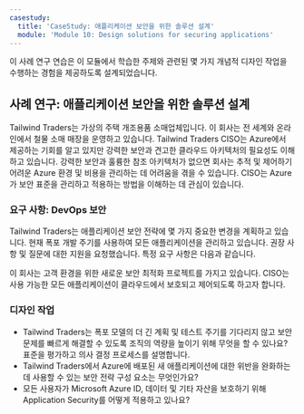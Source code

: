 ```yaml
---
casestudy:
  title: 'CaseStudy: 애플리케이션 보안을 위한 솔루션 설계'
  module: 'Module 10: Design solutions for securing applications'
---
```


이 사례 연구 연습은 이 모듈에서 학습한 주제와 관련된 몇 가지 개념적 디자인 작업을 수행하는 경험을 제공하도록 설계되었습니다.

## 사례 연구: 애플리케이션 보안을 위한 솔루션 설계

Tailwind Traders는 가상의 주택 개조용품 소매업체입니다. 이 회사는 전 세계와 온라인에서 철물 소매 매장을 운영하고 있습니다. Tailwind Traders CISO는 Azure에서 제공하는 기회를 알고 있지만 강력한 보안과 견고한 클라우드 아키텍처의 필요성도 이해하고 있습니다. 강력한 보안과 훌륭한 참조 아키텍처가 없으면 회사는 추적 및 제어하기 어려운 Azure 환경 및 비용을 관리하는 데 어려움을 겪을 수 있습니다. CISO는 Azure가 보안 표준을 관리하고 적용하는 방법을 이해하는 데 관심이 있습니다.

### 요구 사항: DevOps 보안

Tailwind Traders는 애플리케이션 보안 전략에 몇 가지 중요한 변경을 계획하고 있습니다. 현재 폭포 개발 주기를 사용하여 모든 애플리케이션을 관리하고 있습니다. 권장 사항 및 질문에 대한 지원을 요청했습니다. 특정 요구 사항은 다음과 같습니다.

이 회사는 고객 환경을 위한 새로운 보안 최적화 프로젝트를 가지고 있습니다. CISO는 사용 가능한 모든 애플리케이션이 클라우드에서 보호되고 제어되도록 하고자 합니다.

### 디자인 작업

* Tailwind Traders는 폭포 모델의 더 긴 계획 및 테스트 주기를 기다리지 않고 보안 문제를 빠르게 해결할 수 있도록 조직의 역량을 높이기 위해 무엇을 할 수 있나요? 표준을 평가하고 의사 결정 프로세스를 설명합니다.
* Tailwind Traders에서 Azure에 배포된 새 애플리케이션에 대한 위반을 완화하는 데 사용할 수 있는 보안 전략 구성 요소는 무엇인가요?
* 모든 사용자가 Microsoft Azure ID, 데이터 및 기타 자산을 보호하기 위해 Application Security를 어떻게 적용하고 있나요?
